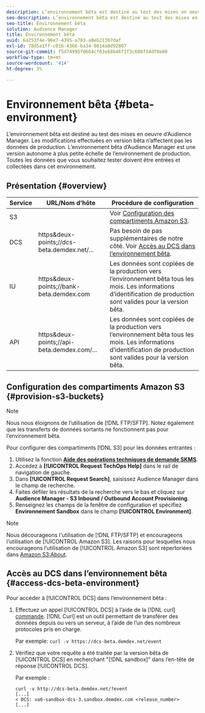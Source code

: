 ```yaml
---
description: L’environnement bêta est destiné au test des mises en oeuvre d’Audience Manager. Les modifications effectuées en version bêta n’affectent pas les données de production. L’environnement bêta d’Audience Manager est une version autonome à plus petite échelle de l’environnement de production. Toutes les données que vous souhaitez tester doivent être entrées et collectées dans cet environnement.
seo-description: L’environnement bêta est destiné au test des mises en oeuvre d’Audience Manager. Les modifications effectuées en version bêta n’affectent pas les données de production. L’environnement bêta d’Audience Manager est une version autonome à plus petite échelle de l’environnement de production. Toutes les données que vous souhaitez tester doivent être entrées et collectées dans cet environnement.
seo-title: Environnement bêta
solution: Audience Manager
title: Environnement bêta
uuid: 6a253f4e-96e7-4395-a783-a8eb213b7daf
exl-id: 78d5a1ff-c016-4366-ba34-9814a0d92067
source-git-commit: f5d74995f0664cf63e68b46f1f3c608f34df0e80
workflow-type: tm+mt
source-wordcount: '414'
ht-degree: 3%

---
```


# Environnement bêta {#beta-environment}

L’environnement bêta est destiné au test des mises en oeuvre d’Audience Manager. Les modifications effectuées en version bêta n’affectent pas les données de production. L’environnement bêta d’Audience Manager est une version autonome à plus petite échelle de l’environnement de production. Toutes les données que vous souhaitez tester doivent être entrées et collectées dans cet environnement.

## Présentation {#overview}

<!-- beta_environment_admin.xml -->

| Service | URL/Nom d’hôte | Procédure de configuration |
|--- |--- |--- |
| S3 |  | Voir [Configuration des compartiments Amazon S3](admin-beta-environment.md#provision-s3-buckets). |
| DCS | https&amp;deux-points;//dcs-beta.demdex.net/... | Pas besoin de pas supplémentaires de notre côté. Voir [Accès au DCS dans l’environnement bêta](admin-beta-environment.md#access-dcs-beta-environment). |
| IU | https&amp;deux-points;//bank-beta.demdex.com | Les données sont copiées de la production vers l’environnement bêta tous les mois. Les informations d’identification de production sont valides pour la version bêta. |
| API | https&amp;deux-points;//api-beta.demdex.com/... | Les données sont copiées de la production vers l’environnement bêta tous les mois. Les informations d’identification de production sont valides pour la version bêta. |

## Configuration des compartiments Amazon S3 {#provision-s3-buckets}

>[!NOTE]
>
>Nous nous éloignons de l’utilisation de [!DNL FTP/SFTP]. Notez également que les transferts de données sortants ne fonctionnent pas pour l’environnement bêta.

Pour configurer des compartiments [!DNL S3] pour les données entrantes :

1. Utilisez la fonction [**Aide des opérations techniques de demande SKMS**](https://skms.adobe.com/).
1. Accédez à **[!UICONTROL Request TechOps Help]** dans le rail de navigation de gauche.
1. Dans **[!UICONTROL Request Search]**, saisissez Audience Manager dans le champ de recherche.
1. Faites défiler les résultats de la recherche vers le bas et cliquez sur **Audience Manager - S3 Inbound / Outbound Account Provisioning**.
1. Renseignez les champs de la fenêtre de configuration et spécifiez **Environnement Sandbox** dans le champ **[!UICONTROL Environment]**.

>[!NOTE]
>
>Nous décourageons l&#39;utilisation de [!DNL FTP/SFTP] et encourageons l&#39;utilisation de [!UICONTROL Amazon S3]. Les raisons pour lesquelles nous encourageons l’utilisation de [!UICONTROL Amazon S3] sont répertoriées dans [Amazon S3:About](https://docs.adobe.com/content/help/en/audience-manager/user-guide/reference/amazon-s3.html).

## Accès au DCS dans l’environnement bêta {#access-dcs-beta-environment}

Pour accéder à [!UICONTROL DCS] dans l’environnement bêta :

1. Effectuez un appel [!UICONTROL DCS] à l’aide de la [!DNL curl] [commande](https://curl.haxx.se/docs/manpage.html). [!DNL Curl] est un outil permettant de transférer des données depuis ou vers un serveur, à l’aide de l’un des nombreux protocoles pris en charge.

   Par exemple: `curl -v https://dcs-beta.demdex.net/event`

1. Vérifiez que votre requête a été traitée par la version bêta de [!UICONTROL DCS] en recherchant &quot;[!DNL sandbox]&quot; dans l’en-tête de réponse [!UICONTROL DCS].

   Par exemple :

   ```
   curl -v http://dcs-beta.demdex.net/?event
   [...]
   < DCS: va6-sandbox-dcs-3.sandbox.demdex.com <release_number>
   [...]
   ```

<!--
1. Determine the load balancer's endpoint IP addresses.

   Run the `dig` [command](https://en.wikipedia.org/wiki/Dig_(command)) to determine the IP address of the nearest load balancer. The `dig` command queries the Domain Name System and returns the name and IP addresses of the Audience Manager [!UICONTROL Data Collection Servers (DCS)].

   ```
   dig dcs-beta.demdex.net
   ...
   dcs-sandbox-1754093861.us-east-1.elb.amazonaws.com. 60 IN A 52.87.15.51
   dcs-sandbox-1754093861.us-east-1.elb.amazonaws.com. 60 IN A 50.16.150.8
   dcs-sandbox-1754093861.us-east-1.elb.amazonaws.com. 60 IN A 52.2.228.100
   ```

1. Using one of the addresses in the above table, add a static DNS entry in the [!DNL `/etc/hosts`] file.

   On Windows, modify [!DNL `c:\WINDOWS\system32\drivers\etc\hosts`].

   For example:

[!DNL `52.87.15.51 samplepartner.demdex.net`]

   >[!NOTE]
   >
   >The addresses change occasionally, so you must keep your [!DNL /etc/hosts] file up to date.

   Additionally, if you need to set up ID synchronization, you must add a similar entry for [!DNL dpm.demdex.net.]

[!DNL `52.87.15.51 dpm.demdex.net`] [!DNL]. 

1. Make a [!UICONTROL DCS] call, using the `curl` [command](https://curl.haxx.se/docs/manpage.html). Curl is a tool to transfer data from or to a server, using one of many supported protocols.

   For example:

[!DNL `https://<domain>/event?product=camera`] 

1. Verify that your request was served by the beta [!UICONTROL DCS] by looking for "sandbox" in the [!UICONTROL DCS] response header.

   For example:

   ```
   curl -v https://dcs-beta.demdex.net/?event
   [...]
   < DCS: va6-sandbox-dcs-3.sandbox.demdex.com <release_number>
   [...]
   ```
-->
